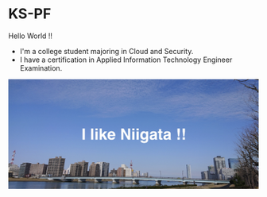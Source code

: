 # KS-PF
Hello World !!

- I'm a college student majoring in Cloud and Security.
- I have a certification in Applied Information Technology Engineer Examination.

![イメージ](view.jpg)


<!---
KS-PF/KS-PF is a ✨ special ✨ repository because its `README.md` (this file) appears on your GitHub profile.
You can click the Preview link to take a look at your changes.
--->
